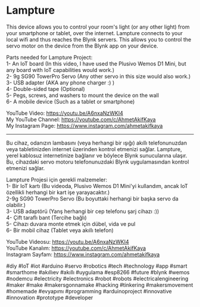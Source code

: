 # Lampture

This device allows you to control your room's light (or any other light) from your smartphone or tablet, over the internet. Lampture connects to your local wifi and thus reaches the Blynk servers. This allows you to control the servo motor on the device from the Blynk app on your device. 

Parts needed for Lampture Project:  
1- An IoT board (In this video, I have used the Plusivo Wemos D1 Mini, but any board with IoT capabilities would work.)  
2- 9g SG90 TowerPro Servo (Any other servo in this size would also work.)   
3- USB adapter (AKA any phone charger :) )  
4- Double-sided tape (Optional)  
5- Pegs, screws, and washers to mount the device on the wall   
6- A mobile device (Such as a tablet or smartphone)  

YouTube Video: https://youtu.be/A6nxaNzWKI4  
My YouTube Channel: https://youtube.com/c/AhmetAkifKaya  
My Instagram Page: https://www.instagram.com/ahmetakifkaya  

--------------------------------------------------------------------------------------------------------------------------

Bu cihaz, odanızın lambasını (veya herhangi bir ışığı) akıllı telefonunuzdan veya tabletinizden internet üzerinden kontrol etmenizi sağlar. Lampture, yerel kablosuz internetinize bağlanır ve böylece Blynk sunucularına ulaşır. Bu, cihazdaki servo motoru telefonunuzdaki Blynk uygulamasından kontrol etmenizi sağlar.

Lampture Projesi için gerekli malzemeler:  
1- Bir IoT kartı (Bu videoda, Plusivo Wemos D1 Mini'yi kullandım, ancak IoT özellikli herhangi bir kart işe yarayacaktır.)  
2-9g SG90 TowerPro Servo (Bu boyuttaki herhangi bir başka servo da olabilir.)  
3- USB adaptörü (Yanş herhangi bir cep telefonu şarj cihazı :))  
4- Çift taraflı bant (Tercihe bağlı)  
5- Cihazı duvara monte etmek için dübel, vida ve pul  
6- Bir mobil cihaz (Tablet veya akıllı telefon)  

YouTube Videosu: https://youtu.be/A6nxaNzWKI4  
YouTube Kanalım: https://youtube.com/c/AhmetAkifKaya  
Instagram Sayfam: https://www.instagram.com/ahmetakifkaya  




#diy #IoT #iot #arduino #servo #robotics #tech #technology #app #smart #smarthome #akıllıev #akıllı #uygulama #esp8266 #future #blynk #wemos #nodemcu #electricity #electronics #robot #robots #electricalengineering #maker #make #makersgonnamake #hacking #tinkering  #makersmovement  #homemade #evyapımı #programming #arduinoproject #innovative #innovation #prototype #developer
 
